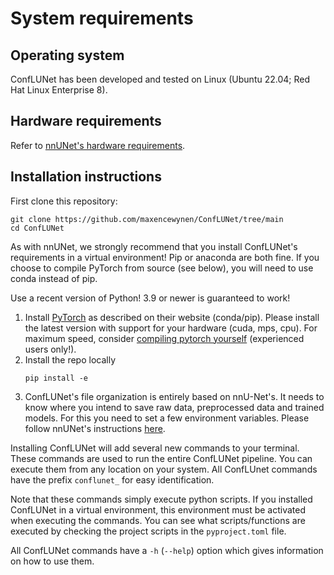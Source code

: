 # System requirements

## Operating system
ConfLUNet has been developed and tested on Linux (Ubuntu 22.04; Red Hat Linux Enterprise 8).

## Hardware requirements
Refer to [nnUNet's hardware requirements](https://github.com/MIC-DKFZ/nnUNet/blob/master/documentation/installation_instructions.md).

## Installation instructions
First clone this repository:
```commandline
git clone https://github.com/maxencewynen/ConfLUNet/tree/main
cd ConfLUNet
```
As with nnUNet, we strongly recommend that you install ConfLUNet's requirements in a virtual environment! Pip or anaconda are both fine. If you choose to compile PyTorch from source (see below), you will need to use conda instead of pip.

Use a recent version of Python! 3.9 or newer is guaranteed to work!

1. Install [PyTorch](https://pytorch.org/get-started/locally/) as described on their website (conda/pip). Please install the latest version with support for your hardware (cuda, mps, cpu). For maximum speed, consider [compiling pytorch yourself](https://github.com/pytorch/pytorch#from-source) (experienced users only!).
2. Install the repo locally 
    ```commandline
    pip install -e
    ```
3. ConfLUNet's file organization is entirely based on nnU-Net's. It needs to know where you intend to save raw data, preprocessed data and trained models. For this you need to set a few environment variables. Please follow nnUNet's instructions [here](https://github.com/MIC-DKFZ/nnUNet/blob/master/documentation/setting_up_paths.md).

Installing ConfLUNet will add several new commands to your terminal. These commands are used to run the entire ConfLUNet pipeline. You can execute them from any location on your system. All ConfLUnet commands have the prefix `conflunet_` for easy identification.

Note that these commands simply execute python scripts. If you installed ConfLUNet in a virtual environment, this environment must be activated when executing the commands. You can see what scripts/functions are executed by checking the project scripts in the `pyproject.toml` file.

All ConfLUNet commands have a `-h` (`--help`) option which gives information on how to use them.